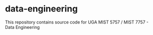 # data-engineering
This repository contains source code for UGA MIST 5757 / MIST 7757 - Data Engineering
